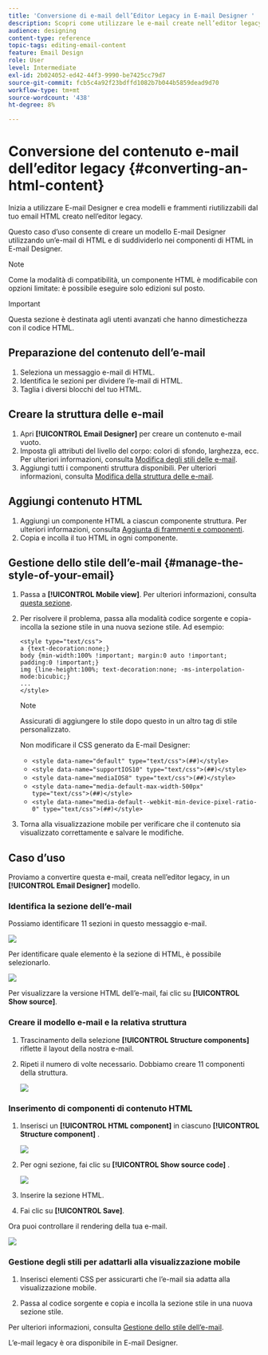 ```yaml
---
title: 'Conversione di e-mail dell’Editor Legacy in E-mail Designer '
description: Scopri come utilizzare le e-mail create nell’editor legacy e-mail per e-mail Designer.
audience: designing
content-type: reference
topic-tags: editing-email-content
feature: Email Design
role: User
level: Intermediate
exl-id: 2b024052-ed42-44f3-9990-be7425cc79d7
source-git-commit: fcb5c4a92f23bdffd1082b7b044b5859dead9d70
workflow-type: tm+mt
source-wordcount: '438'
ht-degree: 8%

---
```


# Conversione del contenuto e-mail dell’editor legacy {#converting-an-html-content}

Inizia a utilizzare E-mail Designer e crea modelli e frammenti riutilizzabili dal tuo email HTML creato nell’editor legacy.

Questo caso d’uso consente di creare un modello E-mail Designer utilizzando un’e-mail di HTML e di suddividerlo nei componenti di HTML in E-mail Designer.

>[!NOTE]
>
>Come la modalità di compatibilità, un componente HTML è modificabile con opzioni limitate: è possibile eseguire solo edizioni sul posto.

>[!IMPORTANT]
>
>Questa sezione è destinata agli utenti avanzati che hanno dimestichezza con il codice HTML.

## Preparazione del contenuto dell’e-mail

1. Seleziona un messaggio e-mail di HTML.
1. Identifica le sezioni per dividere l’e-mail di HTML.
1. Taglia i diversi blocchi del tuo HTML.

## Creare la struttura delle e-mail

1. Apri **[!UICONTROL Email Designer]**  per creare un contenuto e-mail vuoto.
1. Imposta gli attributi del livello del corpo: colori di sfondo, larghezza, ecc. Per ulteriori informazioni, consulta [Modifica degli stili delle e-mail](../../designing/using/styles.md).
1. Aggiungi tutti i componenti struttura disponibili. Per ulteriori informazioni, consulta [Modifica della struttura delle e-mail](../../designing/using/designing-from-scratch.md#defining-the-email-structure).

## Aggiungi contenuto HTML

1. Aggiungi un componente HTML a ciascun componente struttura. Per ulteriori informazioni, consulta [Aggiunta di frammenti e componenti](../../designing/using/designing-from-scratch.md#defining-the-email-structure).
1. Copia e incolla il tuo HTML in ogni componente.

## Gestione dello stile dell’e-mail {#manage-the-style-of-your-email}

1. Passa a **[!UICONTROL Mobile view]**. Per ulteriori informazioni, consulta [questa sezione](../../designing/using/plain-text-html-modes.md#switching-to-mobile-view).

1. Per risolvere il problema, passa alla modalità codice sorgente e copia-incolla la sezione stile in una nuova sezione stile. Ad esempio:

   ```
   <style type="text/css">
   a {text-decoration:none;}
   body {min-width:100% !important; margin:0 auto !important; padding:0 !important;}
   img {line-height:100%; text-decoration:none; -ms-interpolation-mode:bicubic;}
   ...
   </style>
   ```

   >[!NOTE]
   >
   >Assicurati di aggiungere lo stile dopo questo in un altro tag di stile personalizzato.
   >
   >Non modificare il CSS generato da E-mail Designer:
   >
   >* `<style data-name="default" type="text/css">(##)</style>`
   >* `<style data-name="supportIOS10" type="text/css">(##)</style>`
   >* `<style data-name="mediaIOS8" type="text/css">(##)</style>`
   >* `<style data-name="media-default-max-width-500px" type="text/css">(##)</style>`
   >* `<style data-name="media-default--webkit-min-device-pixel-ratio-0" type="text/css">(##)</style>`


1. Torna alla visualizzazione mobile per verificare che il contenuto sia visualizzato correttamente e salvare le modifiche.

## Caso d’uso

Proviamo a convertire questa e-mail, creata nell’editor legacy, in un **[!UICONTROL Email Designer]** modello.

### Identifica la sezione dell’e-mail

Possiamo identificare 11 sezioni in questo messaggio e-mail.

![](assets/html-dce-view-mail.png)

Per identificare quale elemento è la sezione di HTML, è possibile selezionarlo.

![](assets/breadcrumbs.png)

Per visualizzare la versione HTML dell’e-mail, fai clic su **[!UICONTROL Show source]**.

### Creare il modello e-mail e la relativa struttura

1. Trascinamento della selezione **[!UICONTROL Structure components]**  riflette il layout della nostra e-mail.

1. Ripeti il numero di volte necessario. Dobbiamo creare 11 componenti della struttura.

   ![](assets/structure-components-migration.png)

### Inserimento di componenti di contenuto HTML

1. Inserisci un **[!UICONTROL HTML component]**  in ciascuno **[!UICONTROL Structure component]** .

   ![](assets/html-components.png)

1. Per ogni sezione, fai clic su **[!UICONTROL Show source code]** .

   ![](assets/show-source-code.png)

1. Inserire la sezione HTML.

1. Fai clic su **[!UICONTROL Save]**.

Ora puoi controllare il rendering della tua e-mail.

![](assets/migrated-email-result.png)

### Gestione degli stili per adattarli alla visualizzazione mobile

1. Inserisci elementi CSS per assicurarti che l’e-mail sia adatta alla visualizzazione mobile.

1. Passa al codice sorgente e copia e incolla la sezione stile in una nuova sezione stile.

Per ulteriori informazioni, consulta [Gestione dello stile dell’e-mail](#manage-the-style-of-your-email).

L’e-mail legacy è ora disponibile in E-mail Designer.
